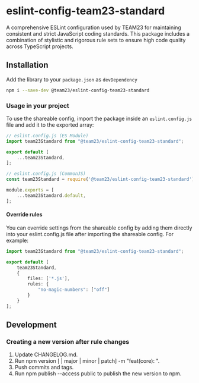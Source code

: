 # eslint-config-team23-standard

A comprehensive ESLint configuration used by TEAM23 for maintaining consistent and strict JavaScript coding standards.
This package includes a combination of stylistic and rigorous rule sets to ensure high code quality across TypeScript projects.

## Installation

Add the library to your `package.json` as `devDependency`

```bash
npm i --save-dev @team23/eslint-config-team23-standard
```

### Usage in your project

To use the shareable config, import the package inside an `eslint.config.js` file and add it to the exported array:

```ts
// eslint.config.js (ES Module)
import team23Standard from "@team23/eslint-config-team23-standard";

export default [
    ...team23Standard,
];
```

```js
// eslint.config.js (CommonJS)
const team23Standard = require('@team23/eslint-config-team23-standard');

module.exports = [
    ...team23Standard.default,
];
```

#### Override rules

You can override settings from the shareable config by adding them directly into your eslint.config.js
file after importing the shareable config. For example:

```ts
import team23Standard from "@team23/eslint-config-team23-standard";

export default [
    team23Standard,
    {
        files: ['*.js'],
        rules: {
            "no-magic-numbers": ["off"]
        }
    }
];
```

## Development

### Creating a new version after rule changes

1. Update CHANGELOG.md.
2. Run npm version [<newversion> | major | minor | patch] -m "feat(core): <versionmessage>".
3. Push commits and tags.
4. Run npm publish --access public to publish the new version to npm.
